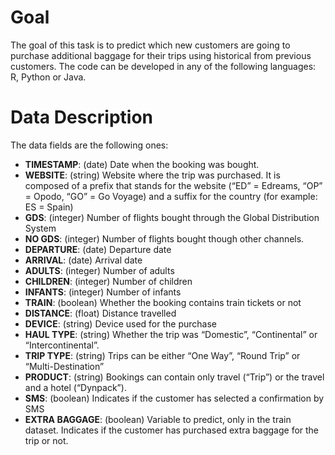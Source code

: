 # Goal
The goal of this task is to predict which new customers are going to purchase additional baggage for their trips using historical from previous customers. The code can be developed in any of the following languages: R, Python or Java.

# Data Description
The data fields are the following ones:

- **TIMESTAMP**: (date) Date when the booking was bought.
- **WEBSITE**: (string) Website where the trip was purchased. It is composed of a prefix that stands for the website (“ED” = Edreams, “OP” = Opodo, “GO” = Go Voyage) and a suffix for the country (for example: ES = Spain)
- **GDS**: (integer) Number of flights bought through the Global Distribution System
- **NO GDS**: (integer) Number of flights bought though other channels.
- **DEPARTURE**: (date) Departure date
- **ARRIVAL**: (date) Arrival date
- **ADULTS**: (integer) Number of adults
- **CHILDREN**: (integer) Number of children
- **INFANTS**: (integer) Number of infants
- **TRAIN**: (boolean) Whether the booking contains train tickets or not
- **DISTANCE**: (float) Distance travelled
- **DEVICE**: (string) Device used for the purchase
- **HAUL TYPE**: (string) Whether the trip was “Domestic”, “Continental” or “Intercontinental”.
- **TRIP TYPE**: (string) Trips can be either “One Way”, “Round Trip” or “Multi-Destination”
- **PRODUCT**: (string) Bookings can contain only travel (“Trip”) or the travel and a hotel (“Dynpack”).
- **SMS**: (boolean) Indicates if the customer has selected a confirmation by SMS
- **EXTRA BAGGAGE**: (boolean) Variable to predict, only in the train dataset. Indicates if the customer has purchased extra baggage for the trip or not.
